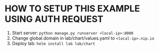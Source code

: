 # HOW TO SETUP THIS EXAMPLE USING AUTH REQUEST

1. Start server: `python manage.py runserver <local-ip>:8000`
2. Change global.domain in lab/chart/values.yaml to `<local-ip>.nip.io`
3. Deploy lab: `helm install lab lab/chart` 
